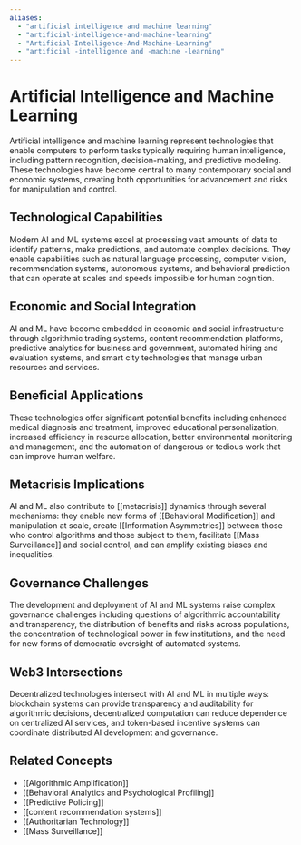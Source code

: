 ```yaml
---
aliases:
  - "artificial intelligence and machine learning"
  - "artificial-intelligence-and-machine-learning"
  - "Artificial-Intelligence-And-Machine-Learning"
  - "artificial -intelligence and -machine -learning"
---
```


# Artificial Intelligence and Machine Learning

Artificial intelligence and machine learning represent technologies that enable computers to perform tasks typically requiring human intelligence, including pattern recognition, decision-making, and predictive modeling. These technologies have become central to many contemporary social and economic systems, creating both opportunities for advancement and risks for manipulation and control.

## Technological Capabilities

Modern AI and ML systems excel at processing vast amounts of data to identify patterns, make predictions, and automate complex decisions. They enable capabilities such as natural language processing, computer vision, recommendation systems, autonomous systems, and behavioral prediction that can operate at scales and speeds impossible for human cognition.

## Economic and Social Integration

AI and ML have become embedded in economic and social infrastructure through algorithmic trading systems, content recommendation platforms, predictive analytics for business and government, automated hiring and evaluation systems, and smart city technologies that manage urban resources and services.

## Beneficial Applications

These technologies offer significant potential benefits including enhanced medical diagnosis and treatment, improved educational personalization, increased efficiency in resource allocation, better environmental monitoring and management, and the automation of dangerous or tedious work that can improve human welfare.

## Metacrisis Implications

AI and ML also contribute to [[metacrisis]] dynamics through several mechanisms: they enable new forms of [[Behavioral Modification]] and manipulation at scale, create [[Information Asymmetries]] between those who control algorithms and those subject to them, facilitate [[Mass Surveillance]] and social control, and can amplify existing biases and inequalities.

## Governance Challenges

The development and deployment of AI and ML systems raise complex governance challenges including questions of algorithmic accountability and transparency, the distribution of benefits and risks across populations, the concentration of technological power in few institutions, and the need for new forms of democratic oversight of automated systems.

## Web3 Intersections

Decentralized technologies intersect with AI and ML in multiple ways: blockchain systems can provide transparency and auditability for algorithmic decisions, decentralized computation can reduce dependence on centralized AI services, and token-based incentive systems can coordinate distributed AI development and governance.

## Related Concepts

- [[Algorithmic Amplification]]
- [[Behavioral Analytics and Psychological Profiling]]
- [[Predictive Policing]]
- [[content recommendation systems]]
- [[Authoritarian Technology]]
- [[Mass Surveillance]]